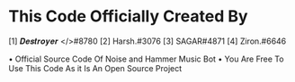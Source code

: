 # This Code Officially Created By 
[1] 𝑫𝒆𝒔𝒕𝒓𝒐𝒚𝒆𝒓 </>#8780
[2] Harsh.#3076
[3] SAGAR#4871
[4] Ziron.#6646

• Official Source Code Of Noise and Hammer Music Bot
• You Are Free To Use This Code As it Is An Open Source Project 
